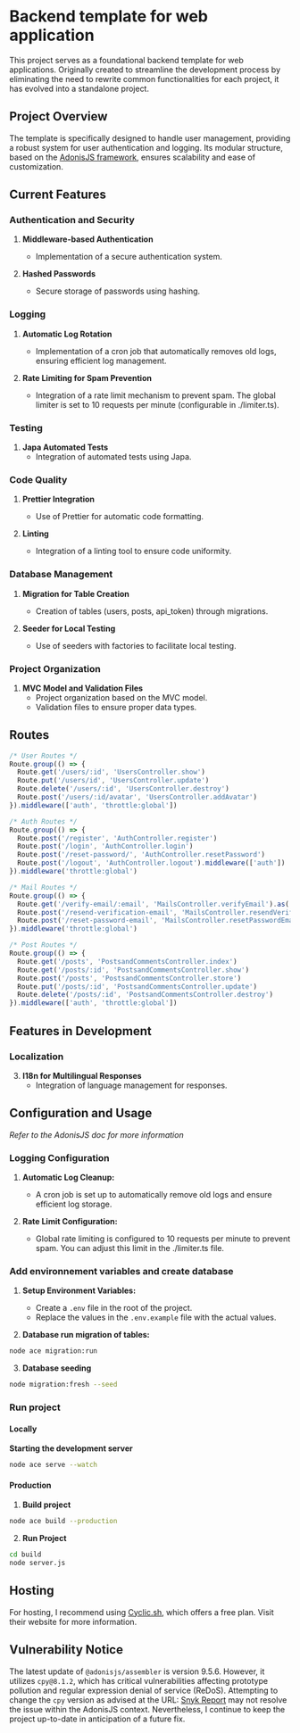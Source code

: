 # Backend template for web application

This project serves as a foundational backend template for web applications. Originally created to streamline the development process by eliminating the need to rewrite common functionalities for each project, it has evolved into a standalone project.

## Project Overview

The template is specifically designed to handle user management, providing a robust system for user authentication and logging. Its modular structure, based on the [AdonisJS framework](https://adonisjs.com/), ensures scalability and ease of customization.

## Current Features

### Authentication and Security

1. **Middleware-based Authentication**

   - Implementation of a secure authentication system.

2. **Hashed Passwords**
   - Secure storage of passwords using hashing.
     
### Logging

1. **Automatic Log Rotation**
   - Implementation of a cron job that automatically removes old logs, ensuring efficient log management.

2. **Rate Limiting for Spam Prevention**
   - Integration of a rate limit mechanism to prevent spam. The global limiter is set to 10 requests per minute (configurable in ./limiter.ts).
     
### Testing

1. **Japa Automated Tests**
   - Integration of automated tests using Japa.

### Code Quality

1. **Prettier Integration**

   - Use of Prettier for automatic code formatting.

2. **Linting**
   - Integration of a linting tool to ensure code uniformity.

### Database Management

1. **Migration for Table Creation**

   - Creation of tables (users, posts, api_token) through migrations.

2. **Seeder for Local Testing**
   - Use of seeders with factories to facilitate local testing.

### Project Organization

1. **MVC Model and Validation Files**
   - Project organization based on the MVC model.
   - Validation files to ensure proper data types.

## Routes

```typescript
/* User Routes */
Route.group(() => {
  Route.get('/users/:id', 'UsersController.show')
  Route.put('/users/id', 'UsersController.update')
  Route.delete('/users/:id', 'UsersController.destroy')
  Route.post('/users/:id/avatar', 'UsersController.addAvatar')
}).middleware(['auth', 'throttle:global'])

/* Auth Routes */
Route.group(() => {
  Route.post('/register', 'AuthController.register')
  Route.post('/login', 'AuthController.login')
  Route.post('/reset-password/', 'AuthController.resetPassword')
  Route.post('/logout', 'AuthController.logout').middleware(['auth'])
}).middleware('throttle:global')

/* Mail Routes */
Route.group(() => {
  Route.get('/verify-email/:email', 'MailsController.verifyEmail').as('verifyEmail')
  Route.post('/resend-verification-email', 'MailsController.resendVerificationEmail')
  Route.post('/reset-password-email', 'MailsController.resetPasswordEmail')
}).middleware('throttle:global')

/* Post Routes */
Route.group(() => {
  Route.get('/posts', 'PostsandCommentsController.index')
  Route.get('/posts/:id', 'PostsandCommentsController.show')
  Route.post('/posts', 'PostsandCommentsController.store')
  Route.put('/posts/:id', 'PostsandCommentsController.update')
  Route.delete('/posts/:id', 'PostsandCommentsController.destroy')
}).middleware(['auth', 'throttle:global'])
```
## Features in Development

### Localization

3. **I18n for Multilingual Responses**
   - Integration of language management for responses.

## Configuration and Usage

_Refer to the AdonisJS doc for more information_

### Logging Configuration

1. **Automatic Log Cleanup:**

   - A cron job is set up to automatically remove old logs and ensure efficient log storage.

2. **Rate Limit Configuration:**

   - Global rate limiting is configured to 10 requests per minute to prevent spam. You can adjust this limit in the ./limiter.ts file.
### Add environnement variables and create database

1. **Setup Environment Variables:**

   - Create a `.env` file in the root of the project.
   - Replace the values in the `.env.example` file with the actual values.

2. **Database run migration of tables:**

```bash
node ace migration:run
```

3. **Database seeding**

```bash
node migration:fresh --seed
```

### Run project

#### Locally

**Starting the development server**

```bash
node ace serve --watch
```

#### Production

1. **Build project**

```bash
node ace build --production
```

2. **Run Project**

```bash
cd build
node server.js
```

## Hosting

For hosting, I recommend using [Cyclic.sh](https://cyclic.sh/), which offers a free plan. Visit their website for more information.

## Vulnerability Notice

The latest update of `@adonisjs/assembler` is version 9.5.6. However, it utilizes `cpy@8.1.2`, which has critical vulnerabilities affecting prototype pollution and regular expression denial of service (ReDoS). Attempting to change the `cpy` version as advised at the URL: [Snyk Report](https://snyk.io/test/github/adonisjs/assembler?targetFile=package.json) may not resolve the issue within the AdonisJS context. Nevertheless, I continue to keep the project up-to-date in anticipation of a future fix.
